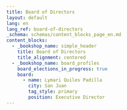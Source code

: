 ```yaml
---
title: Board of Directors
layout: default
lang: en
lang_ref: board-of-directors
_schema: schemas/content_blocks_page_en.md
content_blocks:
  - _bookshop_name: simple_header
    title: Board of Directors
    title_alignment: centered
  - _bookshop_name: board_profiles
    board_elections_in_progress: true
    board:
      - name: Lymari Quiles Padilla
        city: San Juan
        tag_style: primary
        position: Executive Director
---
```

